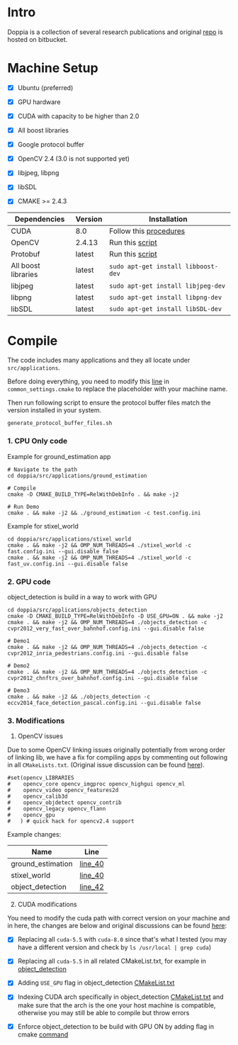 # Intro

Doppia is a collection of several research publications and original [repo](https://bitbucket.org/rodrigob/doppia) is hosted on bitbucket. 


# Machine Setup

-[X] Ubuntu (preferred)

-[X] GPU hardware

-[X] CUDA with capacity to be higher than 2.0

-[X] All boost libraries

-[X] Google protocol buffer

-[X] OpenCV 2.4 (3.0 is not supported yet)

-[X] libjpeg, libpng

-[X] libSDL

-[X] CMAKE >= 2.4.3


Dependencies | Version | Installation |
--- | --- | --- 
CUDA | 8.0 | Follow this [procedures](https://github.com/KleinYuan/easy-yolo#b-environment-gpu) |
OpenCV | 2.4.13 | Run this [script](https://github.com/KleinYuan/doppia/blob/master/dependencies/opencv_install.sh)
Protobuf | latest | Run this [script](https://github.com/KleinYuan/doppia/blob/master/dependencies/protobuf_install.sh.sh)
All boost libraries | latest | `sudo apt-get install libboost-dev`  
libjpeg | latest | `sudo apt-get install libjpeg-dev`
libpng | latest | `sudo apt-get install libpng-dev`
libSDL | latest | `sudo apt-get install libSDL-dev`

# Compile

The code includes many applications and they all locate under `src/applications`.

Before doing everything, you need to modify this [line](https://github.com/KleinYuan/doppia/blob/master/common_settings.cmake#L342) in `common_settings.cmake` to replace the placeholder with your machine name.

Then run following script to ensure the protocol buffer files match the version installed in your system.

```
generate_protocol_buffer_files.sh
```

### 1. CPU Only code

Example for ground_estimation app

```
# Navigate to the path
cd doppia/src/applications/ground_estimation

# Compile
cmake -D CMAKE_BUILD_TYPE=RelWithDebInfo . && make -j2

# Run Demo
cmake . && make -j2 && ./ground_estimation -c test.config.ini
```

Example for stixel_world

```
cd doppia/src/applications/stixel_world
cmake . && make -j2 && OMP_NUM_THREADS=4 ./stixel_world -c fast.config.ini --gui.disable false
cmake . && make -j2 && OMP_NUM_THREADS=4 ./stixel_world -c fast_uv.config.ini --gui.disable false
```

### 2. GPU code

object_detection is build in a way to work with GPU

```
cd doppia/src/applications/objects_detection
cmake -D CMAKE_BUILD_TYPE=RelWithDebInfo -D USE_GPU=ON . && make -j2
cmake . && make -j2 && OMP_NUM_THREADS=4 ./objects_detection -c cvpr2012_very_fast_over_bahnhof.config.ini --gui.disable false

# Demo1
cmake . && make -j2 && OMP_NUM_THREADS=4 ./objects_detection -c cvpr2012_inria_pedestrians.config.ini --gui.disable false

# Demo2
cmake . && make -j2 && OMP_NUM_THREADS=4 ./objects_detection -c cvpr2012_chnftrs_over_bahnhof.config.ini --gui.disable false

# Demo3
cmake . && make -j2 && ./objects_detection -c eccv2014_face_detection_pascal.config.ini --gui.disable false
```

### 3. Modifications

1. OpenCV issues

Due to some OpenCV linking issues originally potentially from wrong order of linking lib, we have a fix for compiling apps by commenting out following in all `CMakeLists.txt`. (Original issue discussion can be found [here](https://bitbucket.org/rodrigob/doppia/issues/135/ground_estimation-linking-problems)).

```
#set(opencv_LIBRARIES
#    opencv_core opencv_imgproc opencv_highgui opencv_ml
#    opencv_video opencv_features2d
#    opencv_calib3d
#    opencv_objdetect opencv_contrib
#    opencv_legacy opencv_flann
#    opencv_gpu
#   ) # quick hack for opencv2.4 support
```

Example changes:

Name | Line | 
--- | --- 
ground_estimation | [line_40](https://github.com/KleinYuan/doppia/blob/master/src/applications/ground_estimation/CMakeLists.txt#L40)
stixel_world | [line_40](https://github.com/KleinYuan/doppia/blob/master/src/applications/stixel_world/CMakeLists.txt#L40)
object_detection | [line_42](https://github.com/KleinYuan/doppia/blob/master/src/applications/objects_detection/CMakeLists.txt#L42)

2. CUDA modifications

You need to modify the cuda path with correct version on your machine and in here, the changes are below and original discussions can be found [here](https://bitbucket.org/rodrigob/doppia/issues/80/gpuveryfastintegralchannelsdetector):

- [X] Replacing all `cuda-5.5` with `cuda-8.0` since that's what I tested (you may have a different version and check by `ls /usr/local | grep cuda`)

- [X] Replacing all `cuda-5.5` in all related CMakeList.txt, for example in [object_detection](https://github.com/KleinYuan/doppia/blob/master/src/applications/objects_detection/CMakeLists.txt#L78)

- [X] Adding `USE_GPU` flag in object_detection [CMakeList.txt](https://github.com/KleinYuan/doppia/blob/master/src/applications/objects_detection/CMakeLists.txt#L32)

- [X] Indexing CUDA arch specifically in object_detection [CMakeList.txt](https://github.com/KleinYuan/doppia/blob/master/src/applications/objects_detection/CMakeLists.txt#L59) and make sure that the arch is the one your host machine is compatible, otherwise you may still be able to compile but throw errors

- [X] Enforce object_detection to be build with GPU ON by adding flag in cmake [command](https://github.com/KleinYuan/doppia#gpu-code)

